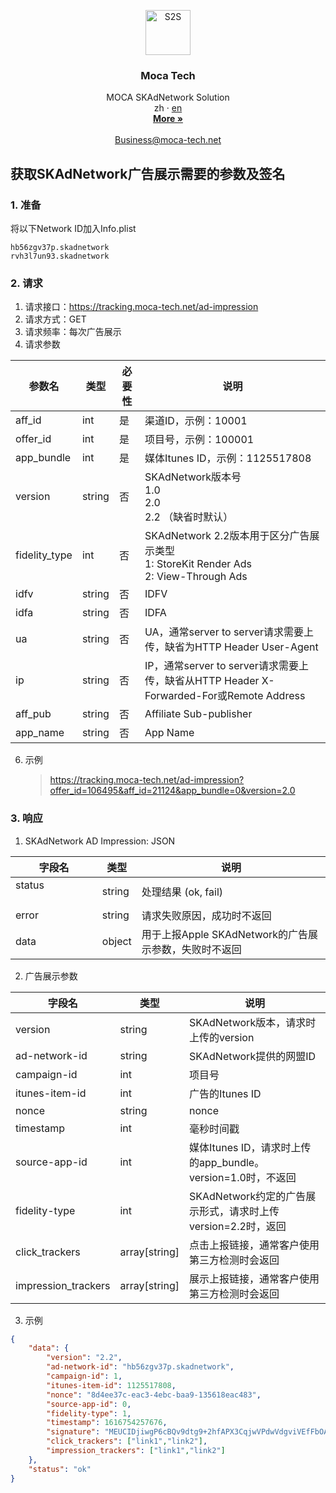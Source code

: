 <p align="center">
  <a href="http://moca-tech.net/">
    <img src="https://www.moca-tech.net/logo.png" alt="S2S" height=72>
  </a>
  <h3 align="center">Moca Tech</h3>
  <p align="center">
    MOCA SKAdNetwork Solution
    <br>
    zh
    ·
    <a href="https://github.com/moca-tech/Performance-SKAN/tree/master/en" target="_blank">en</a>
    <br>
    <a href="http://www.moca-tech.net" target="_blank"><strong>More »</strong></a>
    <br>
    <br>
    <a href="mailto:business@moca-tech.net">Business@moca-tech.net</a>
  </p>








## 获取SKAdNetwork广告展示需要的参数及签名

### 1. 准备
将以下Network ID加入Info.plist
```
hb56zgv37p.skadnetwork
rvh3l7un93.skadnetwork
```
### 2. 请求
1. 请求接口：https://tracking.moca-tech.net/ad-impression
2. 请求方式：GET
3. 请求频率：每次广告展示
4. 请求参数

| 参数名        | 类型   | 必要性 | 说明                                                         |
| ------------- | ------ | ------ | ------------------------------------------------------------ |
| aff_id        | int    | 是     | 渠道ID，示例：10001                                          |
| offer_id      | int    | 是     | 项目号，示例：100001                                         |
| app_bundle    | int    | 是     | 媒体Itunes ID，示例：1125517808                              |
| version       | string | 否     | SKAdNetwork版本号<br />1.0<br />2.0<br />2.2 （缺省时默认）  |
| fidelity_type | int    | 否     | SKAdNetwork 2.2版本用于区分广告展示类型<br />1: StoreKit Render Ads<br />2: View-Through Ads |
| idfv | string    | 否     | IDFV |
| idfa | string    | 否     | IDFA |
| ua | string    | 否     | UA，通常server to server请求需要上传，缺省为HTTP Header User-Agent |
| ip | string    | 否     | IP，通常server to server请求需要上传，缺省从HTTP Header X-Forwarded-For或Remote Address|
| aff_pub | string    | 否     | Affiliate Sub-publisher |
| app_name | string    | 否     | App Name |


6. 示例

   > https://tracking.moca-tech.net/ad-impression?offer_id=106495&aff_id=21124&app_bundle=0&version=2.0

### 3. 响应

1. SKAdNetwork AD Impression: JSON

| 字段名                                      | 类型   | 说明                                                  |
| ------------------------------------------- | ------ | ----------------------------------------------------- |
| status &emsp;&emsp;&emsp;&emsp;&emsp;&emsp; | string | 处理结果 (ok, fail)                                   |
| error                                       | string | 请求失败原因，成功时不返回                            |
| data                                        | object | 用于上报Apple SKAdNetwork的广告展示参数，失败时不返回 |

2. 广告展示参数

| 字段名                                                       | 类型                                                     | 说明        |
| ------------------------------------------------------------ | ------------------------------------------------------------ | --------------- |
| version | string | SKAdNetwork版本，请求时上传的version                         |
| ad-network-id | string | SKAdNetwork提供的网盟ID                                      |
| campaign-id | int | 项目号                                     |
| itunes-item-id | int | 广告的Itunes ID |
| nonce | string | nonce                                                        |
| timestamp | int | 毫秒时间戳 |
| source-app-id | int | 媒体Itunes ID，请求时上传的app_bundle。<br />version=1.0时，不返回 |
| fidelity-type                                  | int                                                | SKAdNetwork约定的广告展示形式，请求时上传<br />version=2.2时，返回 |
| click_trackers | array[string] | 点击上报链接，通常客户使用第三方检测时会返回 |
| impression_trackers | array[string] | 展示上报链接，通常客户使用第三方检测时会返回 |

3. 示例

```json
{
	"data": {
		"version": "2.2",
		"ad-network-id": "hb56zgv37p.skadnetwork",
		"campaign-id": 1,
		"itunes-item-id": 1125517808,
		"nonce": "8d4ee37c-eac3-4ebc-baa9-135618eac483",
		"source-app-id": 0,
		"fidelity-type": 1,
		"timestamp": 1616754257676,
		"signature": "MEUCIDjiwgP6cBQv9dtg9+2hfAPX3CqjwVPdwVdgviVEfFbOAiEA6Aqqc2wzP4c5MbV2P90sVdMJTgEcOZ91YASbnCTHe1U=",
		"click_trackers": ["link1","link2"],
		"impression_trackers": ["link1","link2"]
	},
	"status": "ok"
}
```
